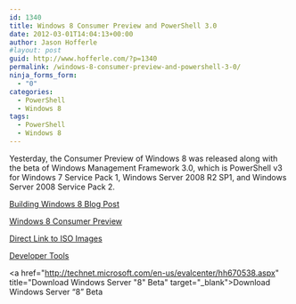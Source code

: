 ```yaml
---
id: 1340
title: Windows 8 Consumer Preview and PowerShell 3.0
date: 2012-03-01T14:04:13+00:00
author: Jason Hofferle
#layout: post
guid: http://www.hofferle.com/?p=1340
permalink: /windows-8-consumer-preview-and-powershell-3-0/
ninja_forms_form:
  - "0"
categories:
  - PowerShell
  - Windows 8
tags:
  - PowerShell
  - Windows 8
---
```

Yesterday, the Consumer Preview of Windows 8 was released along with the beta of Windows Management Framework 3.0, which is PowerShell v3 for Windows 7 Service Pack 1, Windows Server 2008 R2 SP1, and Windows Server 2008 Service Pack 2.

<a href="http://blogs.msdn.com/b/b8/archive/2012/02/29/welcome-to-windows-8-the-consumer-preview.aspx" title="Building Windows 8 Blog Post" target="_blank">Building Windows 8 Blog Post</a>

<a href="http://preview.windows.com" title="Windows 8 Consumer Preview" target="_blank">Windows 8 Consumer Preview</a>

<a href="http://windows.microsoft.com/en-US/windows-8/iso" title="Direct Link to ISO Images" target="_blank">Direct Link to ISO Images</a>

<a href="http://msdn.microsoft.com/en-us/windows/apps/br229516" title="Developer Tools" target="_blank">Developer Tools</a>

<a href="http://technet.microsoft.com/en-us/evalcenter/hh670538.aspx" title="Download Windows Server "8" Beta" target="_blank">Download Windows Server &#8220;8&#8221; Beta</a>